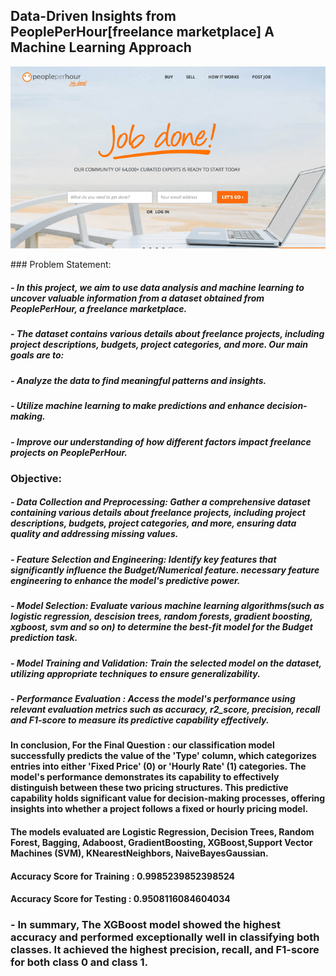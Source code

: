 ## Data-Driven Insights from PeoplePerHour[freelance marketplace] A Machine Learning Approach
<p align='center'>
    <img src='https://github.com/Shuhaib73/Excel_Freelance_Project/blob/main/Visuals/PeoplePerhour-img.png' />
</p>
### Problem Statement:

##### - In this project, we aim to use data analysis and machine learning to uncover valuable information from a dataset obtained from PeoplePerHour, a freelance marketplace.
##### - The dataset contains various details about freelance projects, including project descriptions, budgets, project categories, and more. Our main goals are to:
##### - Analyze the data to find meaningful patterns and insights.
##### - Utilize machine learning to make predictions and enhance decision-making.
##### - Improve our understanding of how different factors impact freelance projects on PeoplePerHour.

### Objective:

##### - Data Collection and Preprocessing: Gather a comprehensive dataset containing various details about freelance projects, including project descriptions, budgets, project categories, and more, ensuring data quality and addressing missing values.
##### - Feature Selection and Engineering: Identify key features that significantly influence the Budget/Numerical feature. necessary feature engineering to enhance the model's predictive power.
##### - Model Selection: Evaluate various machine learning algorithms(such as logistic regression, descision trees, random forests, gradient boosting, xgboost, svm and so on) to determine the best-fit model for the Budget prediction task.
##### - Model Training and Validation: Train the selected model on the dataset, utilizing appropriate techniques to ensure generalizability.
##### - Performance Evaluation : Access the model's performance using relevant evaluation metrics such as accuracy, r2_score, precision, recall and F1-score to measure its predictive capability effectively.

#### In conclusion, For the Final Question : our classification model successfully predicts the value of the 'Type' column, which categorizes entries into either 'Fixed Price' (0) or 'Hourly Rate' (1) categories. The model's performance demonstrates its capability to effectively distinguish between these two pricing structures. This predictive capability holds significant value for decision-making processes, offering insights into whether a project follows a fixed or hourly pricing model.
#### The models evaluated are Logistic Regression, Decision Trees, Random Forest, Bagging, Adaboost, GradientBoosting, XGBoost,Support Vector Machines (SVM), KNearestNeighbors, NaiveBayesGaussian.
#### Accuracy Score for Training : 0.9985239852398524
#### Accuracy Score for Testing : 0.9508116084604034
### - In summary, The XGBoost model showed the highest accuracy and performed exceptionally well in classifying both classes. It achieved the highest precision, recall, and F1-score for both class 0 and class 1.

